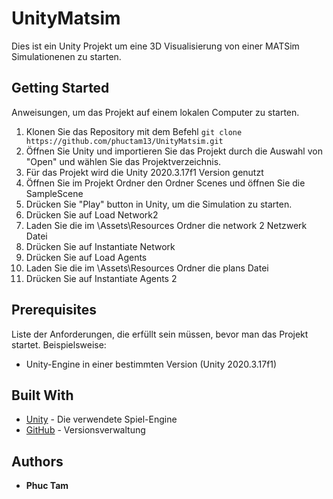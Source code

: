 # UnityMatsim
Dies ist ein Unity Projekt um eine 3D Visualisierung von einer MATSim Simulationenen zu starten.

## Getting Started

Anweisungen, um das Projekt auf einem lokalen Computer zu starten.

1. Klonen Sie das Repository mit dem Befehl `git clone https://github.com/phuctam13/UnityMatsim.git`
2. Öffnen Sie Unity und importieren Sie das Projekt durch die Auswahl von "Open" und wählen Sie das Projektverzeichnis.
3. Für das Projekt wird die Unity 2020.3.17f1 Version genutzt
4. Öffnen Sie im Projekt Ordner den Ordner Scenes und öffnen Sie die SampleScene
5. Drücken Sie "Play" button in Unity, um die Simulation zu starten.
6. Drücken Sie auf Load Network2
7. Laden Sie die im \Assets\Resources Ordner die network 2 Netzwerk Datei
8. Drücken Sie auf Instantiate Network
9. Drücken Sie auf Load Agents
10. Laden Sie die im \Assets\Resources Ordner die plans Datei
11. Drücken Sie auf Instantiate Agents 2



## Prerequisites

Liste der Anforderungen, die erfüllt sein müssen, bevor man das Projekt startet. Beispielsweise:

- Unity-Engine in einer bestimmten Version (Unity 2020.3.17f1)

## Built With

- [Unity](https://unity.com/) - Die verwendete Spiel-Engine
- [GitHub](https://github.com/) - Versionsverwaltung

## Authors

- **Phuc Tam**
